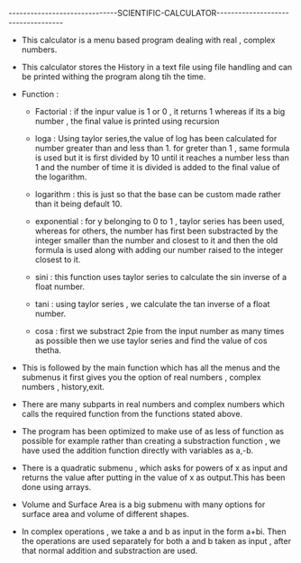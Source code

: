 ------------------------------SCIENTIFIC-CALCULATOR-----------------------------------


* This calculator is a menu based program dealing with real , complex numbers.

* This calculator stores the History in a text file using file handling and can 
  be printed withing the program along tih the time.

* Function : 

  - Factorial : if the inpur value is 1 or 0 , it returns 1 whereas if its a big 
    number , the final value is printed using recursion
 
  - loga : Using taylor series,the value of log has been calculated for number 
    greater than and less than 1. for greter than 1 , same formula is used but it
    is first divided by 10 until it reaches a number less than 1 and the number of 
    time it is divided is added to the final value of the logarithm.

  - logarithm : this is just so that the base can be custom made rather than it 
    being default 10.

  - exponential : for y belonging to 0 to 1 , taylor series has been used, whereas 
    for others, the number has first been substracted by the integer smaller than 
    the number and closest to it and then the old formula is used along with 
    adding our number raised to the integer closest to it.

  - sini : this function uses taylor series to calculate the sin inverse of a 
    float number. 

  - tani : using taylor series , we calculate the tan inverse of a float number.

  - cosa : first we substract 2pie from the input number as many times as
    possible then we use taylor series and find the value of cos thetha.

* This is followed by the main function which has all the menus and the submenus
  it first gives you the option of real numbers , complex numbers , history,exit.

* There are many subparts in real numbers and complex numbers which calls the 
  required function from the functions stated above.

* The program has been optimized to make use of as less of function as possible 
  for example rather than creating a substraction function , we have used the
  addition function directly with variables as a,-b.

* There is a quadratic submenu , which asks for powers of x as input and returns the 
  value after putting in the value of x as output.This has been done using arrays.

* Volume and Surface Area is a big submenu with many options for surface area and
  volume of different shapes.

* In complex operations , we take a and b as input in the form a+bi. Then the 
  operations are used separately for both a and b taken as input , after that normal
  addition and substraction are used.



  
